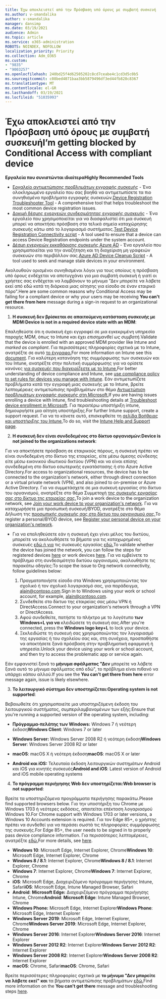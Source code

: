 ```yaml
---
title: Έχω αποκλειστεί από την Πρόσβαση υπό όρους με συμβατή συσκευή
ms.author: v-smandalika
author: v-smandalika
manager: dansimp
ms.date: 03/19/2021
audience: Admin
ms.topic: article
ms.service: o365-administration
ROBOTS: NOINDEX, NOFOLLOW
localization_priority: Priority
ms.collection: Adm_O365
ms.custom:
- "9835"
- "9003257"
ms.openlocfilehash: 240bd25f4d62505202c8cd7ceabe4c1cd3d5c0b5
ms.sourcegitcommit: c08bed4071baa3bb5879496df3ed44fb828c8367
ms.translationtype: MT
ms.contentlocale: el-GR
ms.lasthandoff: 03/19/2021
ms.locfileid: "51035993"
---
```

# <a name="im-getting-blocked-by-conditional-access-with-compliant-device"></a><span data-ttu-id="48d32-102">Έχω αποκλειστεί από την Πρόσβαση υπό όρους με συμβατή συσκευή</span><span class="sxs-lookup"><span data-stu-id="48d32-102">I’m getting blocked by Conditional Access with compliant device</span></span>

<span data-ttu-id="48d32-103">**Εργαλεία που συνιστώνται ιδιαίτερα**</span><span class="sxs-lookup"><span data-stu-id="48d32-103">**Highly Recommended Tools**</span></span>

- <span data-ttu-id="48d32-104">[Εργαλείο αντιμετώπισης προβλημάτων εγγραφής συσκευής](https://docs.microsoft.com/samples/azure-samples/dsregtool/dsregtool/) - Ένα ολοκληρωμένο εργαλείο που σας βοηθά να αντιμετωπίσετε τα πιο συνηθισμένα προβλήματα εγγραφής συσκευών.</span><span class="sxs-lookup"><span data-stu-id="48d32-104">[Device Registration Troubleshooter Tool](https://docs.microsoft.com/samples/azure-samples/dsregtool/dsregtool/) - A comprehensive tool that helps troubleshoot the most common device registration issues.</span></span>
- <span data-ttu-id="48d32-105">[Δοκιμή δέσμης ενεργειών συνδεσιμότητας εγγραφής συσκευής](https://docs.microsoft.com/samples/azure-samples/testdeviceregconnectivity/testdeviceregconnectivity/) - Ένα εργαλείο που χρησιμοποιείται για να διασφαλιστεί ότι μια συσκευή μπορεί να αποκτήσει πρόσβαση στα τελικά σημεία καταχώρησης συσκευής κάτω από το λογαριασμό συστήματος.</span><span class="sxs-lookup"><span data-stu-id="48d32-105">[Test Device Registration Connectivity script](https://docs.microsoft.com/samples/azure-samples/testdeviceregconnectivity/testdeviceregconnectivity/) - A tool used to ensure that a device can access Device Registration endpoints under the system account.</span></span>
- <span data-ttu-id="48d32-106">[Δέσμη ενεργειών εκκαθάρισης συσκευής Azure AD](https://github.com/mzmaili/AzureADDeviceCleanup) - Ένα εργαλείο που χρησιμοποιείται για την αναζήτηση και τη διαχείριση μη γραφειών συσκευών στο περιβάλλον σας.</span><span class="sxs-lookup"><span data-stu-id="48d32-106">[Azure AD Device Cleanup Script](https://github.com/mzmaili/AzureADDeviceCleanup) - A tool used to seek and manage stale devices in your environment.</span></span>

<span data-ttu-id="48d32-107">Ακολουθούν ορισμένοι συνηθισμένοι λόγοι για τους οποίους η πρόσβαση υπό όρους  ενδέχεται να αποτυγχάνει για μια συμβατή συσκευή ή γιατί οι χρήστες σας ενδέχεται να λαμβάνουν το μήνυμα "Δεν μπορείτε να λάβετε εκεί από εδώ κατά τη διάρκεια μιας αίτησης για είσοδο σε έναν εταιρικό πόρο".</span><span class="sxs-lookup"><span data-stu-id="48d32-107">Here are some common reasons why Conditional Access may be failing for a compliant device or why your users may be receiving **You can't get there from here** message during a sign-in request to an organizational resource.</span></span>

1. <span data-ttu-id="48d32-108">**Η συσκευή δεν βρίσκεται σε απαιτούμενη κατάσταση συσκευής με MDM:**</span><span class="sxs-lookup"><span data-stu-id="48d32-108">**Device is not in a required device state with an MDM**:</span></span>

<span data-ttu-id="48d32-109">Επαληθεύστε ότι η συσκευή έχει εγγραφεί σε μια εγκεκριμένη υπηρεσία παροχής MDM, όπως το Intune και έχει *επισημανθεί ως συμβατή.*</span><span class="sxs-lookup"><span data-stu-id="48d32-109">Validate that the device is enrolled with an approved MDM provider like Intune and *marked as compliant*.</span></span> <span data-ttu-id="48d32-110">Για περισσότερες πληροφορίες σχετικά με το Intune, ανατρέξτε σε αυτό [το έγγραφο.](https://docs.microsoft.com/mem/intune/enrollment/device-enrollment)</span><span class="sxs-lookup"><span data-stu-id="48d32-110">For more information on Intune see this [document](https://docs.microsoft.com/mem/intune/enrollment/device-enrollment).</span></span> <span data-ttu-id="48d32-111">Για καλύτερη κατανόηση της συμμόρφωσης των συσκευών και του Intune, ανατρέξτε στην πολιτική συμμόρφωσης για να ορίσετε κανόνες [για συσκευές που διαχειρίζεστε με το Intune.](https://docs.microsoft.com/mem/intune/protect/device-compliance-get-started)</span><span class="sxs-lookup"><span data-stu-id="48d32-111">For better understanding of device compliance and Intune, see [use compliance policy to set rules for devices you manage with Intune](https://docs.microsoft.com/mem/intune/protect/device-compliance-get-started).</span></span> <span data-ttu-id="48d32-112">Εάν αντιμετωπίζετε προβλήματα κατά την εγγραφή μιας συσκευής με το Intune, βρείτε λεπτομέρειες αντιμετώπισης προβλημάτων στο θέμα [Αντιμετώπιση προβλημάτων εγγραφής συσκευής στη Microsoft.](https://docs.microsoft.com/troubleshoot/mem/intune/troubleshoot-device-enrollment-in-intune)</span><span class="sxs-lookup"><span data-stu-id="48d32-112">If you are having issues enrolling a device with Intune, find troubleshooting details at [Troubleshoot device enrollment in Microsoft](https://docs.microsoft.com/troubleshoot/mem/intune/troubleshoot-device-enrollment-in-intune).</span></span> <span data-ttu-id="48d32-113">Για περαιτέρω υποστήριξη intune, δημιουργήστε μια αίτηση υποστήριξης.</span><span class="sxs-lookup"><span data-stu-id="48d32-113">For further Intune support, create a support request.</span></span> <span data-ttu-id="48d32-114">Για να το κάνετε αυτό, επισκεφθείτε τη [σελίδα Βοήθειας και υποστήριξης του Intune.](https://endpoint.microsoft.com/#blade/Microsoft_Intune_DeviceSettings/SupportMenu/helpSupport)</span><span class="sxs-lookup"><span data-stu-id="48d32-114">To do so, visit the [Intune Help and Support page](https://endpoint.microsoft.com/#blade/Microsoft_Intune_DeviceSettings/SupportMenu/helpSupport).</span></span>

2. <span data-ttu-id="48d32-115">**Η συσκευή δεν είναι συνδεδεμένος στο δίκτυο οργανισμών:**</span><span class="sxs-lookup"><span data-stu-id="48d32-115">**Device is not joined to the organizations network**:</span></span>

<span data-ttu-id="48d32-116">Για να αποκτήσετε πρόσβαση σε εταιρικούς πόρους, η συσκευή πρέπει να είναι συνδεδεμένη στο δίκτυο της εταιρείας, είτε μέσω άμεσης σύνδεσης είτε μέσω εικονικού ιδιωτικού δικτύου (VPN) και να είναι επίσης συνδεδεμένη στο δίκτυο εσωτερικής εγκατάστασης ή στο Azure Active Directory.</span><span class="sxs-lookup"><span data-stu-id="48d32-116">For access to organizational resources, the device has to be connected to the organization's network, either through direct connection or a virtual private network (VPN), and also joined to on-premise or Azure Active Directory.</span></span> <span data-ttu-id="48d32-117">Για να συμμετάσχετε σε μια συσκευή εργασίας στο δίκτυο του οργανισμού, ανατρέξτε στο θέμα Συμμετοχή [της συσκευής εργασίας σας στο δίκτυο της εταιρείας σας.](https://docs.microsoft.com/azure/active-directory/user-help/user-help-join-device-on-network)</span><span class="sxs-lookup"><span data-stu-id="48d32-117">To join a work device to the organization network, see [Join your work device to your organization's network](https://docs.microsoft.com/azure/active-directory/user-help/user-help-join-device-on-network).</span></span> <span data-ttu-id="48d32-118">Για να καταχωρήσετε μια προσωπική συσκευή/BYOD, ανατρέξτε στο θέμα Δήλωση της [προσωπικής συσκευής σας στο δίκτυο του οργανισμού σας.](https://docs.microsoft.com/azure/active-directory/user-help/user-help-register-device-on-network)</span><span class="sxs-lookup"><span data-stu-id="48d32-118">To register a personal/BYOD device, see [Register your personal device on your organization's network](https://docs.microsoft.com/azure/active-directory/user-help/user-help-register-device-on-network).</span></span>

- <span data-ttu-id="48d32-119">Για να επαληθεύσετε εάν η συσκευή έχει γίνει μέλος του δικτύου, μπορείτε να ακολουθήσετε τα βήματα για τις καταχωρημένες συσκευές [εδώ ή για](https://docs.microsoft.com/azure/active-directory/user-help/user-help-register-device-on-network#to-verify-that-youre-registered) τις συσκευές εργασίας [εδώ.](https://docs.microsoft.com/azure/active-directory/user-help/user-help-join-device-on-network#to-make-sure-youre-joined)</span><span class="sxs-lookup"><span data-stu-id="48d32-119">To validate whether the device has joined the network, you can follow the steps for registered devices [here](https://docs.microsoft.com/azure/active-directory/user-help/user-help-register-device-on-network#to-verify-that-youre-registered) or work devices [here](https://docs.microsoft.com/azure/active-directory/user-help/user-help-join-device-on-network#to-make-sure-youre-joined).</span></span> <span data-ttu-id="48d32-120">Για να εμβείνετε το πρόβλημα στη συνδεσιμότητα δικτύου οργανισμού, ακολουθήστε τις παρακάτω οδηγίες:</span><span class="sxs-lookup"><span data-stu-id="48d32-120">To scope the issue to Org network connectivity, follow guidelines below:</span></span>

    1. <span data-ttu-id="48d32-121">Πραγματοποιήστε είσοδο στα Windows χρησιμοποιώντας τον σχολικό ή τον σχολικό λογαριασμό σας, για παράδειγμα, alain@contoso.com.</span><span class="sxs-lookup"><span data-stu-id="48d32-121">Sign in to Windows using your work or school account,  for example, alain@contoso.com.</span></span>
    2. <span data-ttu-id="48d32-122">Συνδεθείτε στο δίκτυο της εταιρείας σας μέσω VPN ή DirectAccess.</span><span class="sxs-lookup"><span data-stu-id="48d32-122">Connect to your organization's network through a VPN or DirectAccess.</span></span>
    3. <span data-ttu-id="48d32-123">Αφού συνδεθείτε, πατήστε το πλήκτρο με το λογότυπο **των Windows+L για να** κλειδώσετε τη συσκευή σας.</span><span class="sxs-lookup"><span data-stu-id="48d32-123">After you're connected, press the **Windows logo key+L** to lock your device.</span></span>
    4. <span data-ttu-id="48d32-124">Ξεκλειδώστε τη συσκευή σας χρησιμοποιώντας τον λογαριασμό της εργασίας ή του σχολείου σας και, στη συνέχεια, προσπαθήστε να αποκτήσετε ξανά πρόσβαση στην προβληματική εφαρμογή ή υπηρεσία.</span><span class="sxs-lookup"><span data-stu-id="48d32-124">Unlock your device using your work or school account, and then try to access the problematic app or service again.</span></span>

<span data-ttu-id="48d32-125">Εάν εμφανιστεί ξανά το **μήνυμα σφάλματος "Δεν** μπορείτε να λάβετε ξανά αυτό το μήνυμα σφάλματος από εδώ", το πρόβλημα είναι πιθανό να υπάρχει κάπου αλλού.</span><span class="sxs-lookup"><span data-stu-id="48d32-125">If you see the **You can't get there from here** error message again, issue is likely elsewhere.</span></span>

3. <span data-ttu-id="48d32-126">**Το λειτουργικό σύστημα δεν υποστηρίζεται:**</span><span class="sxs-lookup"><span data-stu-id="48d32-126">**Operating system is not supported**:</span></span>

<span data-ttu-id="48d32-127">Βεβαιωθείτε ότι χρησιμοποιείτε μια υποστηριζόμενη έκδοση του λειτουργικού συστήματος, συμπεριλαμβανομένων των εξής:</span><span class="sxs-lookup"><span data-stu-id="48d32-127">Ensure that you're running a supported version of the operating system, including:</span></span>

- <span data-ttu-id="48d32-128">**Πρόγραμμα-πελάτης των Windows:** Windows 7 ή νεότερη έκδοση</span><span class="sxs-lookup"><span data-stu-id="48d32-128">**Windows Client**: Windows 7 or later</span></span>

- <span data-ttu-id="48d32-129">**Windows Server:** Windows Server 2008 R2 ή νεότερη έκδοση</span><span class="sxs-lookup"><span data-stu-id="48d32-129">**Windows Server**: Windows Server 2008 R2 or later</span></span>

- <span data-ttu-id="48d32-130">**macOS**: macOS X ή νεότερη έκδοση</span><span class="sxs-lookup"><span data-stu-id="48d32-130">**macOS**: macOS X or later</span></span>

- <span data-ttu-id="48d32-131">**Android και iOS:** Τελευταία έκδοση λειτουργικών συστημάτων Android και iOS για κινητές συσκευές</span><span class="sxs-lookup"><span data-stu-id="48d32-131">**Android and iOS**: Latest version of Android and iOS mobile operating systems</span></span>

4. <span data-ttu-id="48d32-132">**Το πρόγραμμα περιήγησης Web δεν υποστηρίζεται:**</span><span class="sxs-lookup"><span data-stu-id="48d32-132">**Web browser is not supported**:</span></span>

<span data-ttu-id="48d32-133">Βρείτε τα υποστηριζόμενα προγράμματα περιήγησης παρακάτω.</span><span class="sxs-lookup"><span data-stu-id="48d32-133">Please find supported browsers below.</span></span> <span data-ttu-id="48d32-134">Για την υποστήριξη του Chrome με Windows 1703 ή νεότερες εκδόσεις, απαιτείται επέκταση λογαριασμού Windows 10.</span><span class="sxs-lookup"><span data-stu-id="48d32-134">For Chrome support with Windows 1703 or later versions, a Windows 10 Accounts extension is required.</span></span> <span data-ttu-id="48d32-135">Για τον Edge 85+, ο χρήστης πρέπει να συνδεθεί για να περάσει σωστά τις πληροφορίες συμμόρφωσης της συσκευής.</span><span class="sxs-lookup"><span data-stu-id="48d32-135">For Edge 85+, the user needs to be signed in to properly pass device compliance information.</span></span> <span data-ttu-id="48d32-136">Για περισσότερες λεπτομέρειες, ανατρέξτε [εδώ.](https://docs.microsoft.com/azure/active-directory/conditional-access/concept-conditional-access-conditions#chrome-support)</span><span class="sxs-lookup"><span data-stu-id="48d32-136">For more details, see [here](https://docs.microsoft.com/azure/active-directory/conditional-access/concept-conditional-access-conditions#chrome-support).</span></span>

- <span data-ttu-id="48d32-137">**Windows 10**: Microsoft Edge, Internet Explorer, Chrome</span><span class="sxs-lookup"><span data-stu-id="48d32-137">**Windows 10**: Microsoft Edge, Internet Explorer, Chrome</span></span>
- <span data-ttu-id="48d32-138">**Windows 8 / 8.1**: Internet Explorer, Chrome</span><span class="sxs-lookup"><span data-stu-id="48d32-138">**Windows 8 / 8.1**: Internet Explorer, Chrome</span></span>
- <span data-ttu-id="48d32-139">**Windows 7**: Internet Explorer, Chrome</span><span class="sxs-lookup"><span data-stu-id="48d32-139">**Windows 7**: Internet Explorer, Chrome</span></span>
- <span data-ttu-id="48d32-140">**iOS**: Microsoft Edge, Διαχειριζόμενο πρόγραμμα περιήγησης Intune, Safari</span><span class="sxs-lookup"><span data-stu-id="48d32-140">**iOS**: Microsoft Edge, Intune Managed Browser, Safari</span></span>
- <span data-ttu-id="48d32-141">**Android**: **Microsoft Edge:** Διαχειριζόμενο πρόγραμμα περιήγησης Intune, Chrome</span><span class="sxs-lookup"><span data-stu-id="48d32-141">**Android**: **Microsoft Edge**: Intune Managed Browser, Chrome</span></span>
- <span data-ttu-id="48d32-142">**Windows Phone:** Microsoft Edge, Internet Explorer</span><span class="sxs-lookup"><span data-stu-id="48d32-142">**Windows Phone**: Microsoft Edge, Internet Explorer</span></span>
- <span data-ttu-id="48d32-143">**Windows Server 2019**: Microsoft Edge, Internet Explorer, Chrome</span><span class="sxs-lookup"><span data-stu-id="48d32-143">**Windows Server 2019**: Microsoft Edge, Internet Explorer, Chrome</span></span>
- <span data-ttu-id="48d32-144">**Windows Server 2016**: Internet Explorer</span><span class="sxs-lookup"><span data-stu-id="48d32-144">**Windows Server 2016**: Internet Explorer</span></span>
- <span data-ttu-id="48d32-145">**Windows Server 2012 R2**: Internet Explorer</span><span class="sxs-lookup"><span data-stu-id="48d32-145">**Windows Server 2012 R2**: Internet Explorer</span></span>
- <span data-ttu-id="48d32-146">**Windows Server 2008 R2**: Internet Explorer</span><span class="sxs-lookup"><span data-stu-id="48d32-146">**Windows Server 2008 R2**: Internet Explorer</span></span>
- <span data-ttu-id="48d32-147">**macOS**: Chrome, Safari</span><span class="sxs-lookup"><span data-stu-id="48d32-147">**macOS**: Chrome, Safari</span></span>

<span data-ttu-id="48d32-148">Βρείτε περισσότερες πληροφορίες σχετικά με **το μήνυμα "Δεν μπορείτε να λάβετε εκεί" και** τα βήματα αντιμετώπισης προβλημάτων [εδώ.](https://docs.microsoft.com/azure/active-directory/user-help/user-help-device-remediation)</span><span class="sxs-lookup"><span data-stu-id="48d32-148">Find more information on the **You can't get there** message and troubleshooting steps [here](https://docs.microsoft.com/azure/active-directory/user-help/user-help-device-remediation).</span></span>
